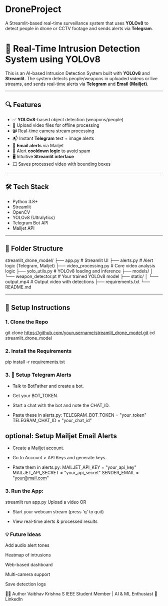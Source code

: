 # DroneProject
A Streamlit-based real-time surveillance system that uses **YOLOv8** to detect people in drone or CCTV footage and sends alerts via **Telegram**.
# 🚨 Real-Time Intrusion Detection System using YOLOv8

This is an AI-based Intrusion Detection System built with **YOLOv8** and **Streamlit**. The system detects people/weapons in uploaded videos or live streams, and sends real-time alerts via **Telegram** and **Email (Mailjet)**.

---

## 🔍 Features

- ✅ **YOLOv8**-based object detection (weapons/people)
- 📂 Upload video files for offline processing
- 📹 Real-time camera stream processing
- 📬 Instant **Telegram** text + image alerts
- 📧 **Email alerts** via Mailjet
- 🧠 Alert **cooldown logic** to avoid spam
- 🖥️ Intuitive **Streamlit interface**
- 🎞️ Saves processed video with bounding boxes

---

## 🛠️ Tech Stack

- Python 3.8+
- Streamlit
- OpenCV
- YOLOv8 (Ultralytics)
- Telegram Bot API
- Mailjet API

---

## 📁 Folder Structure

streamlit_drone_model/
├── app.py # Streamlit UI
├── alerts.py # Alert logic (Telegram, Mailjet)
├── video_processing.py # Core video analysis logic
├── yolo_utils.py # YOLOv8 loading and inference
├── models/
│ └── weapon_detector.pt # Your trained YOLOv8 model
├── static/
│ └── output.mp4 # Output video with detections
├── requirements.txt
└── README.md


---

## 🚀 Setup Instructions

### 1. Clone the Repo


git clone https://github.com/yourusername/streamlit_drone_model.git
cd streamlit_drone_model

### 2. Install the Requirements
pip install -r requirements.txt

### 3. 🔐 Setup Telegram Alerts
- Talk to BotFather and create a bot.

- Get your BOT_TOKEN.

- Start a chat with the bot and note the CHAT_ID.

- Paste these in alerts.py:
  TELEGRAM_BOT_TOKEN = "your_token"
  TELEGRAM_CHAT_ID = "your_chat_id"

## optional: Setup Mailjet Email Alerts
- Create a Mailjet account.

- Go to Account > API Keys and generate keys.

- Paste them in alerts.py:
  MAILJET_API_KEY = "your_api_key"
  MAILJET_API_SECRET = "your_api_secret"
  SENDER_EMAIL = "your@mail.com"

### 3. Run the App:
  streamlit run app.py
  Upload a video OR

  - Start your webcam stream (press 'q' to quit)

  - View real-time alerts & processed results


### 💡 Future Ideas
Add audio alert tones

Heatmap of intrusions

Web-based dashboard

Multi-camera support

Save detection logs

🧑‍💻 Author
Vaibhav Krishna S
IEEE Student Member | AI & ML Enthusiast
🔗 LinkedIn






